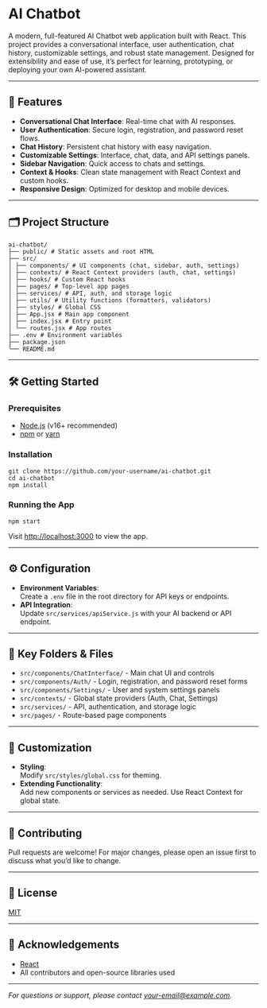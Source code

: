 # AI Chatbot

A modern, full-featured AI Chatbot web application built with React. This project provides a conversational interface, user authentication, chat history, customizable settings, and robust state management. Designed for extensibility and ease of use, it’s perfect for learning, prototyping, or deploying your own AI-powered assistant.

---

## 🚀 Features

- **Conversational Chat Interface**: Real-time chat with AI responses.
- **User Authentication**: Secure login, registration, and password reset flows.
- **Chat History**: Persistent chat history with easy navigation.
- **Customizable Settings**: Interface, chat, data, and API settings panels.
- **Sidebar Navigation**: Quick access to chats and settings.
- **Context & Hooks**: Clean state management with React Context and custom hooks.
- **Responsive Design**: Optimized for desktop and mobile devices.

---

## 🗂️ Project Structure

```
ai-chatbot/
├── public/ # Static assets and root HTML
├── src/
│ ├── components/ # UI components (chat, sidebar, auth, settings)
│ ├── contexts/ # React Context providers (auth, chat, settings)
│ ├── hooks/ # Custom React hooks
│ ├── pages/ # Top-level app pages
│ ├── services/ # API, auth, and storage logic
│ ├── utils/ # Utility functions (formatters, validators)
│ ├── styles/ # Global CSS
│ ├── App.jsx # Main app component
│ ├── index.jsx # Entry point
│ └── routes.jsx # App routes
├── .env # Environment variables
├── package.json
└── README.md
```


---

## 🛠️ Getting Started

### Prerequisites

- [Node.js](https://nodejs.org/) (v16+ recommended)
- [npm](https://www.npmjs.com/) or [yarn](https://yarnpkg.com/)

### Installation

```
git clone https://github.com/your-username/ai-chatbot.git
cd ai-chatbot
npm install
```


### Running the App

```
npm start
```


Visit [http://localhost:3000](http://localhost:3000) to view the app.

---

## ⚙️ Configuration

- **Environment Variables**:  
  Create a `.env` file in the root directory for API keys or endpoints.
- **API Integration**:  
  Update `src/services/apiService.js` with your AI backend or API endpoint.

---

## 📁 Key Folders & Files

- `src/components/ChatInterface/` - Main chat UI and controls
- `src/components/Auth/` - Login, registration, and password reset forms
- `src/components/Settings/` - User and system settings panels
- `src/contexts/` - Global state providers (Auth, Chat, Settings)
- `src/services/` - API, authentication, and storage logic
- `src/pages/` - Route-based page components

---

## 🧩 Customization

- **Styling**:  
  Modify `src/styles/global.css` for theming.
- **Extending Functionality**:  
  Add new components or services as needed. Use React Context for global state.

---

## 🤝 Contributing

Pull requests are welcome! For major changes, please open an issue first to discuss what you’d like to change.

---

## 📄 License

[MIT](LICENSE)

---

## 🙏 Acknowledgements

- [React](https://reactjs.org/)
- All contributors and open-source libraries used

---

*For questions or support, please contact [your-email@example.com](mailto:your-email@example.com).*
